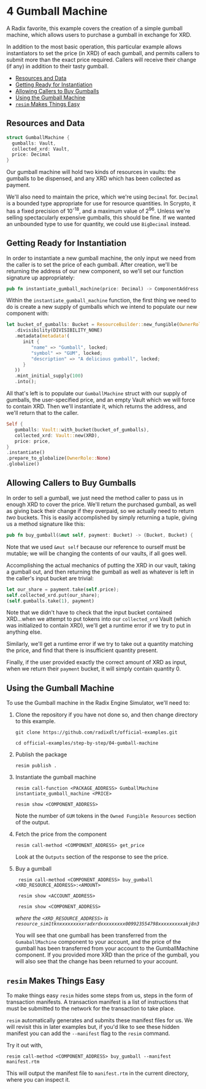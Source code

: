# 4 Gumball Machine

A Radix favorite, this example covers the creation of a simple gumball machine,
which allows users to purchase a gumball in exchange for XRD.

In addition to the most basic operation, this particular example allows
instantiators to set the price (in XRD) of each gumball, and permits callers to
submit more than the exact price required. Callers will receive their change (if
any) in addition to their tasty gumball.

- [Resources and Data](#resources-and-data)
- [Getting Ready for Instantiation](#getting-ready-for-instantiation)
- [Allowing Callers to Buy Gumballs](#allowing-callers-to-buy-gumballs)
- [Using the Gumball Machine](#using-the-gumball-machine)
- [`resim` Makes Things Easy](#resim-makes-things-easy)

## Resources and Data

```rust
struct GumballMachine {
  gumballs: Vault,
  collected_xrd: Vault,
  price: Decimal
}
```

Our gumball machine will hold two kinds of resources in vaults: the gumballs to
be dispensed, and any XRD which has been collected as payment.

We'll also need to maintain the price, which we're using `Decimal` for.
`Decimal` is a bounded type appropriate for use for resource quantities. In
Scrypto, it has a fixed precision of 10<sup>-18</sup>, and a maximum value of
2<sup>96</sup>. Unless we're selling spectacularly expensive gumballs, this
should be fine. If we wanted an unbounded type to use for quantity, we could use
`BigDecimal` instead.

## Getting Ready for Instantiation

In order to instantiate a new gumball machine, the only input we need from the
caller is to set the price of each gumball. After creation, we'll be returning
the address of our new component, so we'll set our function signature up
appropriately:

```rust
pub fn instantiate_gumball_machine(price: Decimal) -> ComponentAddress {
```

Within the `instantiate_gumball_machine` function, the first thing we need to do
is create a new supply of gumballs which we intend to populate our new component
with:

```rust
let bucket_of_gumballs: Bucket = ResourceBuilder::new_fungible(OwnerRole::None)
   .divisibility(DIVISIBILITY_NONE)
   .metadata(metadata!(
      init {
         "name" => "Gumball", locked;
         "symbol" => "GUM", locked;
         "description" => "A delicious gumball", locked;
      }
   ))
   .mint_initial_supply(100)
   .into();
```

All that's left is to populate our `GumballMachine` struct with our supply of
gumballs, the user-specified price, and an empty Vault which we will force to
contain XRD. Then we'll instantiate it, which returns the address, and we'll
return that to the caller.

```rust
Self {
   gumballs: Vault::with_bucket(bucket_of_gumballs),
   collected_xrd: Vault::new(XRD),
   price: price,
}
.instantiate()
.prepare_to_globalize(OwnerRole::None)
.globalize()
```

## Allowing Callers to Buy Gumballs

In order to sell a gumball, we just need the method caller to pass us in enough
XRD to cover the price. We'll return the purchased gumball, as well as giving
back their change if they overpaid, so we actually need to return _two_ buckets.
This is easily accomplished by simply returning a tuple, giving us a method
signature like this:

```rust
pub fn buy_gumball(&mut self, payment: Bucket) -> (Bucket, Bucket) {
```

Note that we used `&mut self` because our reference to ourself must be mutable;
we will be changing the contents of our vaults, if all goes well.

Accomplishing the actual mechanics of putting the XRD in our vault, taking a
gumball out, and then returning the gumball as well as whatever is left in the
caller's input bucket are trivial:

```rust
let our_share = payment.take(self.price);
self.collected_xrd.put(our_share);
(self.gumballs.take(1), payment)
```

Note that we didn't have to check that the input bucket contained XRD...when we
attempt to put tokens into our `collected_xrd` Vault (which was initialized to
contain XRD), we'll get a runtime error if we try to put in anything else.

Similarly, we'll get a runtime error if we try to take out a quantity matching
the price, and find that there is insufficient quantity present.

Finally, if the user provided exactly the correct amount of XRD as input, when
we return their `payment` bucket, it will simply contain quantity 0.

## Using the Gumball Machine

To use the Gumball machine in the Radix Engine Simulator, we'll need to:

1. Clone the repository if you have not done so, and then change directory to
   this example.

   ```
   git clone https://github.com/radixdlt/official-examples.git

   cd official-examples/step-by-step/04-gumball-machine
   ```

2. Publish the package

   ```
   resim publish .
   ```

3. Instantiate the gumball machine

   ```
   resim call-function <PACKAGE_ADDRESS> GumballMachine instantiate_gumball_machine <PRICE>

   resim show <COMPONENT_ADDRESS>

   ```

   Note the number of `GUM` tokens in the `Owned Fungible Resources` section of
   the output.

4. Fetch the price from the component

   ```
   resim call-method <COMPONENT_ADDRESS> get_price
   ```

   Look at the `Outputs` section of the response to see the price.

5. Buy a gumball

   ```
    resim call-method <COMPONENT_ADDRESS> buy_gumball <XRD_RESOURCE_ADDRESS>:<AMOUNT>

    resim show <ACCOUNT_ADDRESS>

    resim show <COMPONENT_ADDRESS>

   ```

   _where the `<XRD_RESOURCE_ADDRESS>` is
   `resource_sim1tknxxxxxxxxxradxrdxxxxxxxxx009923554798xxxxxxxxxakj8n3`_

   You will see that one gumball has been transferred from the `GumaballMachine`
   component to your account, and the price of the gumball has been transferred
   from your account to the GumballMachine component. If you provided more XRD
   than the price of the gumball, you will also see that the change has been
   returned to your account.

## `resim` Makes Things Easy

To make things easy `resim` hides some steps from us, steps in the form of
transaction manifests. A transaction manifest is a list of instructions that
must be submitted to the network for the transaction to take place.

`resim` automatically generates and submits these manifest files for us. We will
revisit this in later examples but, if you'd like to see these hidden manifest
you can add the `--manifest` flag to the `resim` command.

Try it out with,

```
resim call-method <COMPONENT_ADDRESS> buy_gumball --manifest manifest.rtm
```

This will output the manifest file to `manifest.rtm` in the current directory,
where you can inspect it.
